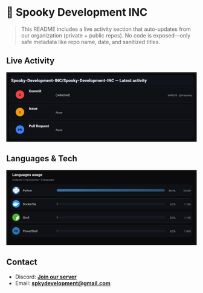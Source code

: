 # 👻 Spooky Development INC

> This README includes a live activity section that auto-updates from our organization (private + public repos). No code is exposed—only safe metadata like repo name, date, and sanitized titles.

## Live Activity
![Repo Snapshot](./assets/repo-snapshot.svg?v=2f04d1e839)

## Languages & Tech
![Languages Usage](./assets/languages.svg?v=5dd311a12e)

## Contact
- Discord: **[Join our server](https://discord.gg/XYspZgEEJb)**
- Email: **spkydevelopment@gmail.com**
